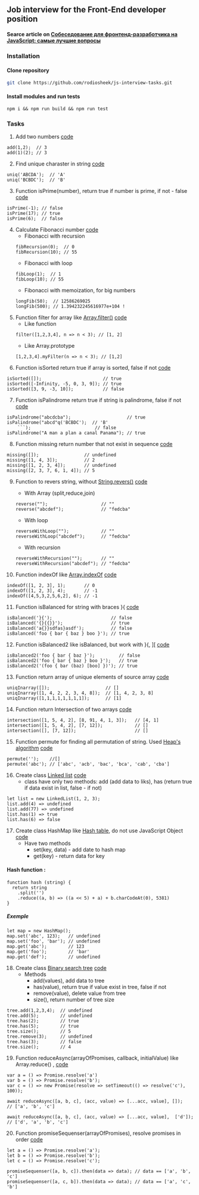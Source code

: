 ## Job interview for the Front-End developer position

#### Searce article on [Собеседование для фронтенд-разработчика на JavaScript: самые лучшие вопросы](https://habrahabr.ru/company/ruvds/blog/334538/)

### Installation
#### Clone repository
```bash 
git clone https://github.com/rodiosheek/js-interview-tasks.git
```
#### Install modules and run tests
```
npm i && npm run build && npm run test
```
### Tasks

1. Add two numbers [code](https://github.com/rodiosheek/js-interview-tasks/blob/master/tasks/Add-function.js)
```
add(1,2);  // 3
add(1)(2); // 3
```
2. Find unique charaster in string  [code](https://github.com/rodiosheek/js-interview-tasks/blob/master/tasks/Uniq-with-hash.js)
```
uniq('ABCDA');  // 'A'
uniq('BCBDC');  // 'B'
```
3. Function isPrime(number), return true if number is prime, if not - false [code](https://github.com/rodiosheek/js-interview-tasks/blob/master/tasks/Is-prime.js)
```
isPrime(-1); // false
isPrime(17); // true
isPrime(6);  // false
```
4. Calculate Fibonacci number [code](https://github.com/rodiosheek/js-interview-tasks/blob/master/tasks/Fibonacci.js)
    - Fibonacci with recursion 
    ```
    fibRecursion(0);  // 0
    fibRecursion(10); // 55
    ```
    - Fibonacci with loop
    ```
    fibLoop(1);  // 1
    fibLoop(10); // 55
    ```
    - Fibonacci with memoization, for big numbers
    ```
    longFib(50);  // 12586269025
    longFib(500); // 1.394232245616977e+104 !
    ```
5. Function filter for array like [Array.filter()](https://developer.mozilla.org/en-US/docs/Web/JavaScript/Reference/Global_Objects/Array/filter)
[code](https://github.com/rodiosheek/js-interview-tasks/blob/master/tasks/My-filter.js)
    - Like function 
    ```
    filter([1,2,3,4], n => n < 3); // [1, 2]
    ```
    - Like Array.prototype
    ```
    [1,2,3,4].myFilter(n => n < 3); // [1,2]
    ```
6. Function isSorted return true if array is sorted, false if not [code](https://github.com/rodiosheek/js-interview-tasks/blob/master/tasks/Issorted.js)
```
isSorted([]);                       // true
isSorted([-Infinity, -5, 0, 3, 9]); // true
isSorted([3, 9, -3, 10]);           // false
```
7. Function isPalindrome return true if string is palindrome, false if not [code](https://github.com/rodiosheek/js-interview-tasks/blob/master/tasks/Is-Palindrome.js)
```
isPalindrome("abcdcba");                     // true
isPalindrome("abcd"q('BCBDC');  // 'B'
    ```);                        // false
isPalindrome("A man a plan a canal Panama"); // true
```
8. Function missing return number that not exist in sequence [code](https://github.com/rodiosheek/js-interview-tasks/blob/master/tasks/Missing.js)
```
missing([]);                 // undefined
missing([1, 4, 3]);          // 2
missing([1, 2, 3, 4]);       // undefined
missing([2, 3, 7, 6, 1, 4]); // 5
```
9. Function to revers string, without [String.revers()](https://developer.mozilla.org/en-US/docs/Web/JavaScript/Reference/Global_Objects/Array/reverse)
[code](https://github.com/rodiosheek/js-interview-tasks/blob/master/tasks/Reverse.js)
    - With Array (split,reduce,join)

    ```
    reverse("");                    // ""
    reverse("abcdef");              // "fedcba"
    ```
    - With loop
    ```
    reverseWithLoop("");            // ""
    reverseWithLoop("abcdef");      // "fedcba"
    ```
    - With recursion
    ```
    reverseWithRecursion("");       // ""
    reverseWithRecursion("abcdef"); // "fedcba"
    ```
10. Function indexOf like [Array.indexOf](https://developer.mozilla.org/en/docs/Web/JavaScript/Reference/Global_Objects/Array/indexOf)
[code](https://github.com/rodiosheek/js-interview-tasks/blob/master/tasks/IndexOf.js)
```
indexOf([1, 2, 3], 1);       // 0
indexOf([1, 2, 3], 4);       // -1
indexOf([4,5,3,2,5,6,2], 6); // -1
```
11. Function isBalanced for string with braces }{ [code](https://github.com/rodiosheek/js-interview-tasks/blob/master/tasks/IsBalanced.js)
```
isBalanced('}{');                      // false
isBalanced('{}{{}}');                  // true
isBalanced('a{}}sdfas}asdf');          // false
isBalanced('foo { bar { baz } boo }'); // true
```
12. Function isBalanced2 like isBalanced, but work with }{, ][ [code](https://github.com/rodiosheek/js-interview-tasks/blob/master/tasks/IsBalanced.js)
```
isBalanced2('foo { bar { baz }');         // false
isBalanced2('foo { bar { baz } boo }');   // true
isBalanced2('(foo { bar (baz) [boo] })'); // true
```
13. Function return array of unique elements of source array [code](https://github.com/rodiosheek/js-interview-tasks/blob/master/tasks/Uniq-for-array.js)
```
uniqInarray([]);                     // []
uniqInarray([1, 4, 2, 2, 3, 4, 8]);  // [1, 4, 2, 3, 8]
uniqInarray([1,1,1,1,1,1,1,1]);      // [1]
```
14. Function return Intersection of two arrays [code](https://github.com/rodiosheek/js-interview-tasks/blob/master/tasks/Intersection.js)
```
intersection([1, 5, 4, 2], [8, 91, 4, 1, 3]);   // [4, 1]
intersection([1, 5, 4, 2], [7, 12]);            // []
intersection([], [7, 12]);                      // []
```
15. Function permute for finding all permutation of string. Used [Heap's algorithm](https://en.wikipedia.org/wiki/Heap%27s_algorithm)
[code](https://github.com/rodiosheek/js-interview-tasks/blob/master/tasks/Permute.js)
```
permute('');    //[]
permute('abc'); // ['abc', 'acb', 'bac', 'bca', 'cab', 'cba']
```
16. Create class [Linked list](https://en.wikipedia.org/wiki/Linked_list) [code](https://github.com/rodiosheek/js-interview-tasks/blob/master/tasks/LikedList.js)
    - class have only two methods: add (add data to liks), has (return true if data exist in list, false - if not)
```
let list = new LinkedList(1, 2, 3);
list.add(4) => undefined
list.add(77) => undefined
list.has(1) => true
list.has(6) => false
```
17. Create class HashMap like [Hash table](https://en.wikipedia.org/wiki/Hash_table), do not use JavaScript Object [code](https://github.com/rodiosheek/js-interview-tasks/blob/master/tasks/HashMap.js)
    - Have two methods
        - set(key, data) - add date to hash map
        - get(key) - return data for key

#### Hash function :
```
function hash (string) {
  return string
    .split('')
    .reduce((a, b) => ((a << 5) + a) + b.charCodeAt(0), 5381)
}
```
##### Exemple
```
let map = new HashMap();
map.set('abc', 123);   // undefined
map.set('foo', 'bar'); // undefined
map.get('abc');        // 123
map.get('foo');        // 'bar'
map.get('def');        // undefined
```
18. Create class [Binary search tree](https://en.wikipedia.org/wiki/Binary_search_tree)
[code](https://github.com/rodiosheek/js-interview-tasks/blob/master/tasks/BinarySearchTree.js)
    - Methods
        - add(values), add data to tree
        - has(value), return true if value exist in tree, false if not
        - remove(value), delete value from tree
        - size(), return number of tree size
``` 
tree.add(1,2,3,4);  // undefined
tree.add(5);        // undefined
tree.has(2);        // true
tree.has(5);        // true
tree.size();        // 5
tree.remove(3);     // undefined
tree.has(3);        // false
tree.size();        // 4
```
19. Function reduceAsync(arrayOfPromises, callback, initialValue) like Array.reduce() ,  [code](https://github.com/rodiosheek/js-interview-tasks/blob/master/tasks/reduceAsync.js)
```
var a = () => Promise.resolve('a')
var b = () => Promise.resolve('b');
var c = () => new Promise(resolve => setTimeout(() => resolve('c'), 100));

await reduceAsync([a, b, c], (acc, value) => [...acc, value], []);      // ['a', 'b', 'c']

await reduceAsync([a, b, c], (acc, value) => [...acc, value],  ['d']);  // ['d', 'a', 'b', 'c']
```
20. Function promiseSequenser(arrayOfPromises), resolve promises in order [code](https://github.com/rodiosheek/js-interview-tasks/blob/master/tasks/Promise-sequenser.js)
```
let a = () => Promise.resolve('a');
let b = () => Promise.resolve('b');
let c = () => Promise.resolve('c');

promiseSequenser([a, b, c]).then(data => data); // data == ['a', 'b', 'c']
promiseSequenser([a, c, b]).then(data => data); // data == ['a', 'c', 'b']
```